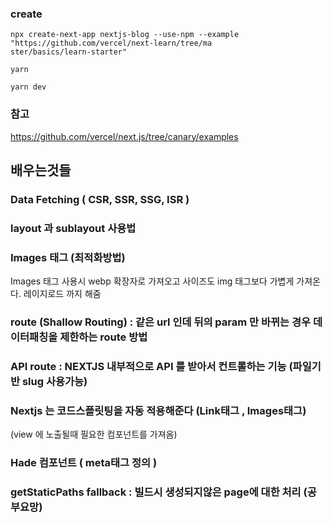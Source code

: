 ### create

```
npx create-next-app nextjs-blog --use-npm --example "https://github.com/vercel/next-learn/tree/ma
ster/basics/learn-starter"

yarn

yarn dev
```

### 참고

https://github.com/vercel/next.js/tree/canary/examples

## 배우는것들

### Data Fetching ( CSR, SSR, SSG, ISR )

### layout 과 sublayout 사용법

### Images 태그 (최적화방법)

Images 태그 사용시 webp 확장자로 가져오고 사이즈도 img 태그보다 가볍게 가져온다.
레이지로드 까지 해줌

### route (Shallow Routing) : 같은 url 인데 뒤의 param 만 바뀌는 경우 데이터패칭을 제한하는 route 방법

### API route : NEXTJS 내부적으로 API 를 받아서 컨트롤하는 기능 (파일기반 slug 사용가능)

### Nextjs 는 코드스플릿팅을 자동 적용해준다 (Link태그 , Images태그)

(view 에 노출될때 필요한 컴포넌트를 가져옴)

### Hade 컴포넌트 ( meta태그 정의 )

### getStaticPaths fallback : 빌드시 생성되지않은 page에 대한 처리 (공부요망)
